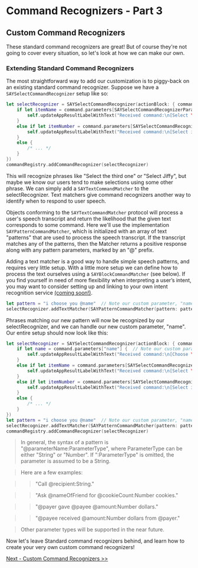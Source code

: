 # Command Recognizers - Part 3

## Custom Command Recognizers

These standard command recognizers are great! But of course they're not going to cover every situation, so let's look at how we can make our own.

### Extending Standard Command Recognizers

The most straightforward way to add our customization is to piggy-back on an existing standard command recognizer. Suppose we have a `SAYSelectCommandRecognizer` setup like so:
```swift
let selectRecognizer = SAYSelectCommandRecognizer(actionBlock: { command in
    if let itemName = command.parameters[SAYSelectCommandRecognizerParameterItemName] {
        self.updateAppResultLabelWithText("Received command:\n[Select \(itemName)]")
    }
    else if let itemNumber = command.parameters[SAYSelectCommandRecognizerParameterItemNumber] {
        self.updateAppResultLabelWithText("Received command:\n[Select item number \(itemNumber)]")
    }
    else {
        /* ... */
    }
})
commandRegistry.addCommandRecognizer(selectRecognizer)
```

This will recognize phrases like "Select the third one" or "Select Jiffy", but maybe we know our users tend to make selections using some other phrase. We can simply add a `SAYTextCommandMatcher` to the selectRecognizer. Text matchers give command recognizers another way to identify when to respond to user speech.

Objects conforming to the `SAYTextCommandMatcher` protocol will process a user's speech transcript and return the likelihood that the given text corresponds to some command. Here we'll use the implementation `SAYPatternCommandMatcher`, which is initialized with an array of text "patterns" that are used to process the speech transcript. If the transcript matches any of the patterns, then the Matcher returns a positive response along with any pattern parameters, marked by an "@" prefix.

Adding a text matcher is a good way to handle simple speech patterns, and requires very little setup. With a little more setup we can define how to process the text ourselves using a `SAYBlockCommandMatcher` (see below). If you find yourself in need of more flexibility when interpreting a user’s intent, you may want to consider setting up and linking to your own intent recognition service [(coming soon!)](https://github.com/ConversantLabs/SayKitSDK/blob/master/roadmap.md#cloud-based-intent-recognition-services).

```swift
let pattern = "i choose you @name"  // Note our custom parameter, "name"
selectRecognizer.addTextMatcher(SAYPatternCommandMatcher(pattern: pattern))
```

Phrases matching our new pattern will now be recognized by our selectRecognizer, and we can handle our new custom parameter, "name". Our entire setup should now look like this:

```swift
let selectRecognizer = SAYSelectCommandRecognizer(actionBlock: { command in
    if let name = command.parameters["name"] {  // Note our custom parameter, "name"
        self.updateAppResultLabelWithText("Received command:\n[Choose \(name)!]")
    }
    else if let itemName = command.parameters[SAYSelectCommandRecognizerParameterItemName] {
        self.updateAppResultLabelWithText("Received command:\n[Select \(itemName)]")
    }
    else if let itemNumber = command.parameters[SAYSelectCommandRecognizerParameterItemNumber] {
        self.updateAppResultLabelWithText("Received command:\n[Select item number \(itemNumber)]")
    }
    else {
        /* ... */
    }
})
let pattern = "i choose you @name"  // Note our custom parameter, "name"
selectRecognizer.addTextMatcher(SAYPatternCommandMatcher(pattern: pattern))
commandRegistry.addCommandRecognizer(selectRecognizer)
```

>  In general, the syntax of a pattern is "@parameterName:ParameterType", where ParameterType can be either "String" or "Number". If ":ParameterType" is omitted, the parameter is assumed to be a String.

> Here are a few examples:

>>"Call @recipient:String."

>>"Ask @nameOfFriend for @cookieCount:Number cookies."

>>"@payer gave @payee @amount:Number dollars."

>>"@payee received @amount:Number dollars from @payer."  

> Other parameter types will be supported in the near future.

Now let's leave Standard command recognizers behind, and learn how to create your very own custom command recognizers!

[Next - Custom Command Recognizers >>](./06-command-recognizers-part-4.md)

